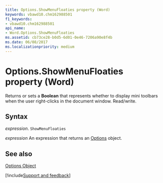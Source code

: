 ```yaml
---
title: Options.ShowMenuFloaties property (Word)
keywords: vbawd10.chm162988501
f1_keywords:
- vbawd10.chm162988501
api_name:
- Word.Options.ShowMenuFloaties
ms.assetid: cb73ce28-b0d5-6d01-0e46-7206a90e8f4b
ms.date: 06/08/2017
ms.localizationpriority: medium
---
```



# Options.ShowMenuFloaties property (Word)

Returns or sets a **Boolean** that represents whether to display mini toolbars when the user right-clicks in the document window. Read/write.


## Syntax

_expression_. `ShowMenuFloaties`

 _expression_ An expression that returns an [Options](./Word.Options.md) object.


## See also


[Options Object](Word.Options.md)

[!include[Support and feedback](~/includes/feedback-boilerplate.md)]